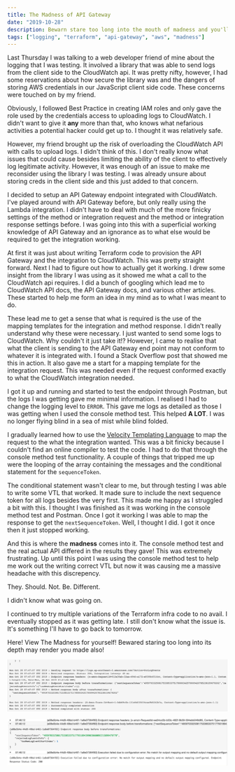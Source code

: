 ```yaml
---
title: The Madness of API Gateway
date: "2019-10-28"
description: Bewarn stare too long into the mouth of madness and you'll end up hating AWS.
tags: ["logging", "terraform", "api-gateway", "aws", "madness"]
---
```


Last Thursday I was talking to a web developer friend of mine about the logging that I was testing. It involved a library that was able to send logs from the client side to the CloudWatch api. It was pretty nifty, however, I had some reservations about how secure the library was and the dangers of storing AWS credentials in our JavaScript client side code. These concerns were touched on by my friend.

Obviously, I followed Best Practice in creating IAM roles and only gave the role used by the credentials access to uploading logs to CloudWatch. I didn't want to give it __any__ more than that, who knows what nefarious activities a potential hacker could get up to. I thought it was relatively safe.

However, my friend brought up the risk of overloading the CloudWatch API with calls to upload logs. I didn't think of this. I don't really know what issues that could cause besides limiting the ability of the client to effectively log legitimate activity. However, it was enough of an issue to make me reconsider using the library I was testing. I was already unsure about storing creds in the client side and this just added to that concern.

I decided to setup an API Gateway endpoint integrated with CloudWatch. I've played around with API Gateway before, but only really using the Lambda integration. I didn't have to deal with much of the more finicky settings of the method or integration request and the method or integration response settings before. I was going into this with a superficial working knowledge of API Gateway and an ignorance as to what else would be required to get the integration working.

At first it was just about writing Terraform code to provision the API Gateway and the integration to CloudWatch. This was pretty straight forward. Next I had to figure out how to actually get it working. I drew some insight from the library I was using as it showed me what a call to the CloudWatch api requires. I did a bunch of googling which lead me to CloudWatch API docs, the API Gateway docs, and various other articles. These started to help me form an idea in my mind as to what I was meant to do.

These lead me to get a sense that what is required is the use of the mapping templates for the integration and method response. I didn't really understand why these were necessary. I just wanted to send some logs to CloudWatch. Why couldn't it just take it!? However, I came to realise that what the client is sending to the API Gateway end point may not conform to whatever it is integrated with. I found a Stack Overflow post that showed me this in action. It also gave me a start for a mapping template for the integration request. This was needed even if the request conformed exactly to what the CloudWatch integration needed.

I got it up and running and started to test the endpoint through Postman, but the logs I was getting gave me minimal information. I realised I had to change the logging level to `ERROR`. This gave me logs as detailed as those I was getting when I used the console method test. This helped __A LOT__. I was no longer flying blind in a sea of mist while blind folded.

I gradually learned how to use the [Velocity Templating Language](http://velocity.apache.org/engine/devel/vtl-reference.html#ifelseifelse-output-conditional-on-truth-of-statements) to map the request to the what the integration wanted. This was a bit finicky because I couldn't find an online compiler to test the code. I had to do that through the console method test functionality. A couple of things that tripped me up were the looping of the array containing the messages and the conditional statement for the `sequenceToken`.

The conditional statement wasn't clear to me, but through testing I was able to write some VTL that worked. It made sure to include the next sequence token for all logs besides the very first. This made me happy as I struggled a bit with this. I thought I was finished as it was working in the console method test and Postman. Once I got it working I was able to map the response to get the `nextSequenceToken`. Well, I thought I did. I got it once then it just stopped working.

And this is where the __madness__ comes into it. The console method test and the real actual API differed in the results they gave! This was extremely frustrating. Up until this point I was using the console method test to help me work out the writing correct VTL but now it was causing me a massive headache with this discrepency.

They. Should. Not. Be. Different.

I didn't know what was going on.

I continued to try multiple variations of the Terraform infra code to no avail. I eventually stopped as it was getting late. I still don't know what the issue is. It's something I'll have to go back to tomorrow.

Here! View The Madness for yourself! Bewared staring too long into its depth may render you made also!

![The results from the console method test](./0madnessApi.png)

![The reslts from the ACTUAL API endpoint](./1madnessApi.png)